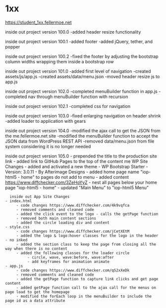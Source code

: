 # 1xx

https://student_1xx.fellermoe.net

inside out project version 100.0
  -added header resize functionality

  inside out project version 100.1
    -added footer
    -added jQuery, tether, and popper

  inside out project version 100.2
      -fixed the footer by adjusting the bootstrap column widths wrapping them inside a bootstrap row

  inside out project version 101.0
          -added first level of navigation
          -created assets/js/app.js
          -created assets/data/menu.json
          -moved header resize js to app.js

  inside out project version 102.0
      -completed menuBuilder function in app.js
      -completed nav through menuBuilder function with recursion

  inside out project version 102.1
      -completed css for navigation

  inside out project version 103.0
      -fixed enlarging navigation on header shrink
      -added loader to application with gears

  inside out project version 104.0
      -modified the ajax call to get the JSON from the me.fellermoe.net site
      -modified the menuBuilder function to accept the JSON data from WordPress REST API
      -removed data/menu.json from file system considering it is no longer needed


  inside out project version 105.0
      - prepended the title to the production site link
      - added link to GitHub Pages to the top of the content me WP Site Changes
      - added and activated a new theme
      - WP Bootstrap Starter - Version: 3.0.11 - By Afterimage Designs
      - added home page name "iop-html5 - home" to pages do not add to menu
      - added content https://www.diffchecker.com/3ZeHoYyZ - nest all pages below your home page "iop-html5 - home"
      - updated "Main Menu" to "iop-html5 Menu"

      inside out App Site Changes
    - index.html
         - code changes https://www.diffchecker.com/4k9vqfca
         - removed comments and cleaned code
         - added the click event to the logo - calls the getPage function
         - removed both main content sections
         - added the circle loading div and content
    - style.css
         - code changes https://www.diffchecker.com/jCetXEtM
         - added the logo & logo:hover classes for the logo in the header - no inked
         - added the section class to keep the page from closing all the way when there is no content
         - added the following classes for the loader circle
              - circle, wave, wave:before, wave:after
              - add keyframes for animation animate
    - app.js
         - code changes https://www.diffchecker.com/qS2xXeDk
         - removed comments and cleaned code
         - added the getPage function to capture link clicks and get page content
         - added getPage function call to the ajax call for the menus on page load to get the homepage
         - modified the forEach loop in the menuBuilder to include the page id as a data attribute
